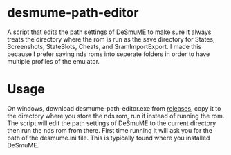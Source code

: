 # desmume-path-editor
A script that edits the path settings of [DeSmuME](http://desmume.org/) to make sure it always treats the directory where the rom is run as the save directory for States, Screenshots, StateSlots, Cheats, and SramImportExport. I made this because I prefer saving nds roms into seperate folders in order to have multiple profiles of the emulator. 

# Usage
On windows, download desmume-path-editor.exe from [releases](https://github.com/squivix/desmume-path-editor/releases/latest), copy it to the directory where you store the nds rom, run it instead of running the rom. The script will edit the path settings of DeSmuME to the current directory then run the nds rom from there. First time running it will ask you for the path of the desmume.ini file. This is typically found where you installed DeSmuME.
